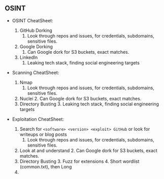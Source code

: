 
## OSINT

- OSINT CheatSheet:
    1. GitHub Dorking
	    1. Look through repos and issues, for credentials, subdomains, sensitive files.
    2. Google Dorking
	    1. Can Google dork for S3 buckets, exact matches.
    3. LinkedIn
	    1. Leaking tech stack, finding social engineering targets


- Scanning CheatSheet:
    1. Nmap
	    1. Look through repos and issues, for credentials, subdomains, sensitive files.
    2. Nuclei
	    2. Can Google dork for S3 buckets, exact matches.
    3. Directory Busting
	    3. Leaking tech stack, finding social engineering targets

- Exploitation CheatSheet:
    1. Search for  `<software> <version> <exploit> GitHub`   or look for writeups or blog posts
	    1. Look through repos and issues, for credentials, subdomains, sensitive files.
    2. Look at and understand 
	    2. Can Google dork for S3 buckets, exact matches.
    3. Directory Busting 
	    3. Fuzz for extensions
	    4. Short wordlist (common.txt), then Long
	4. 






